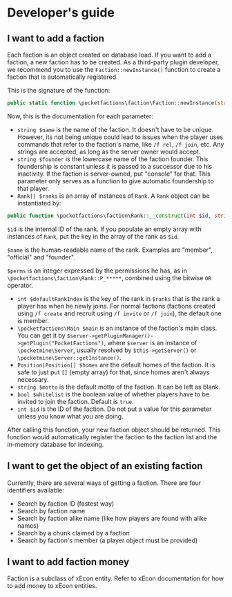 Developer's guide
===
## I want to add a faction
Each faction is an object created on database load. If you want to add a faction, a new faction has to be created. As a third-party plugin developer, we recommend you to use the `Faction::newInstance()` function to create a faction that is automatically registered.

This is the signature of the function:

```php
public static function \pocketfactions\faction\Faction::newInstance(string $name, string $founder, Rank[] $ranks, int $defaultRankIndex, \pocketfaction\Main $main, Position|Position[] $homes [, string $motto = "" [, bool $whitelist = true [, int $id = \pocketfactions\faction\Faction::nextID($main) ] ] ] );
```

Now, this is the documentation for each parameter:
* `string $name` is the name of the faction. It doesn't have to be unique. However, its not being unique could lead to issues when the player uses commands that refer to the faction's name, like `/f rel`, `/f join`, etc. Any strings are accepted, as long as the server owner would accept.
* `string $founder` is the lowercase name of the faction founder. This foundership is constant unless it is passed to a successor due to his inactivity. If the faction is server-owned, put "console" for that. This parameter only serves as a function to give automatic foundership to that player.
* `Rank[] $ranks` is an array of instances of `Rank`. A `Rank` object can be instantiated by:

```php
public function \pocketfactions\faction\Rank::__construct(int $id, string $name, int $perms);
```

`$id` is the internal ID of the rank. If you populate an empty array with instances of `Rank`, put the key in the array of the rank as `$id`.

`$name` is the human-readable name of the rank. Examples are "member", "official" and "founder".

`$perms` is an integer expressed by the permissions he has, as in `\pocketfactions\faction\Rank::P_*****`, combined using the bitwise `OR` operator.

* `int $defaultRankIndex` is the key of the rank in `$ranks` that is the rank a player has when he newly joins. For normal factions (factions created using `/f create` and recruit using `/f invite` or `/f join`), the default one is member.
* `\pocketfactions\Main $main` is an instance of the faction's main class. You can get it by `$server->getPluginManager()->getPlugin("PocketFactions")`, where `$server` is an instance of `\pocketmine\Server`, usually resolved by `$this->getServer()` or `\pocketmine\Server::getInstance()`.
* `Position|Position[] $homes` are the default homes of the faction. It is safe to just put `[]` (empty array) for that, since homes aren't always necessary.
* `string $motto` is the default motto of the faction. It can be left as blank.
* `bool $whitelist` is the boolean value of whether players have to be invited to join the faction. Default is `true`.
* `int $id` is the ID of the faction. Do not put a value for this parameter unless you know what you are doing.

After calling this function, your new faction object should be returned. This function would automatically register the faction to the faction list and the in-memory database for indexing.

## I want to get the object of an existing faction
Currently, there are several ways of getting a faction. There are four identifiers available:

* Search by faction ID (fastest way)
* Search by faction name
* Search by faction alike name (like how players are found with alike names)
* Search by a chunk claimed by a faction
* Search by faction's member (a player object must be provided)

## I want to add faction money
Faction is a subclass of xEcon entity. Refer to xEcon documentation for how to add money to xEcon entities.
